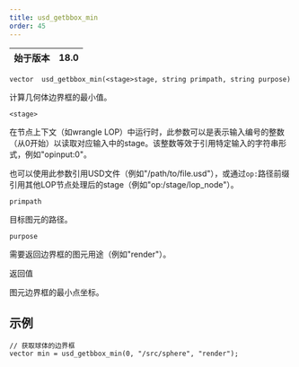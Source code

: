 ```yaml
---
title: usd_getbbox_min
order: 45
---
```

| 始于版本 | 18.0 |
| --- | --- |

`vector  usd_getbbox_min(<stage>stage, string primpath, string purpose)`

计算几何体边界框的最小值。

`<stage>`

在节点上下文（如wrangle LOP）中运行时，此参数可以是表示输入编号的整数（从0开始）以读取对应输入中的stage。该整数等效于引用特定输入的字符串形式，例如"opinput:0"。

也可以使用此参数引用USD文件（例如"/path/to/file.usd"），或通过`op:`路径前缀引用其他LOP节点处理后的stage（例如"op:/stage/lop_node"）。

`primpath`

目标图元的路径。

`purpose`

需要返回边界框的图元用途（例如"render"）。

返回值

图元边界框的最小点坐标。

## 示例

```vex
// 获取球体的边界框
vector min = usd_getbbox_min(0, "/src/sphere", "render");

```

